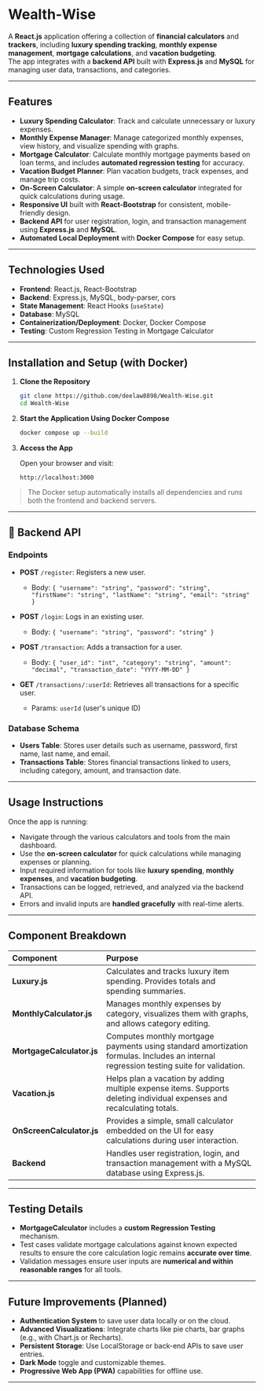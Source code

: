 
# Wealth-Wise

A **React.js** application offering a collection of **financial calculators** and **trackers**, including **luxury spending tracking**, **monthly expense management**, **mortgage calculations**, and **vacation budgeting**.  
The app integrates with a **backend API** built with **Express.js** and **MySQL** for managing user data, transactions, and categories.

---

## Features

- **Luxury Spending Calculator**: Track and calculate unnecessary or luxury expenses.
- **Monthly Expense Manager**: Manage categorized monthly expenses, view history, and visualize spending with graphs.
- **Mortgage Calculator**: Calculate monthly mortgage payments based on loan terms, and includes **automated regression testing** for accuracy.
- **Vacation Budget Planner**: Plan vacation budgets, track expenses, and manage trip costs.
- **On-Screen Calculator**: A simple **on-screen calculator** integrated for quick calculations during usage.
- **Responsive UI** built with **React-Bootstrap** for consistent, mobile-friendly design.
- **Backend API** for user registration, login, and transaction management using **Express.js** and **MySQL**.
- **Automated Local Deployment** with **Docker Compose** for easy setup.

---

## Technologies Used

- **Frontend**: React.js, React-Bootstrap
- **Backend**: Express.js, MySQL, body-parser, cors
- **State Management**: React Hooks (`useState`)
- **Database**: MySQL
- **Containerization/Deployment**: Docker, Docker Compose
- **Testing**: Custom Regression Testing in Mortgage Calculator

---

## Installation and Setup (with Docker)

1. **Clone the Repository**
   ```bash
   git clone https://github.com/deelaw8898/Wealth-Wise.git
   cd Wealth-Wise
   ```

2. **Start the Application Using Docker Compose**
   ```bash
   docker compose up --build
   ```

3. **Access the App**

   Open your browser and visit:
   ```
   http://localhost:3000
   ```

> The Docker setup automatically installs all dependencies and runs both the frontend and backend servers.

---

## 🚀 Backend API

### Endpoints

- **POST** `/register`: Registers a new user.
  - Body: `{ "username": "string", "password": "string", "firstName": "string", "lastName": "string", "email": "string" }`
  
- **POST** `/login`: Logs in an existing user.
  - Body: `{ "username": "string", "password": "string" }`
  
- **POST** `/transaction`: Adds a transaction for a user.
  - Body: `{ "user_id": "int", "category": "string", "amount": "decimal", "transaction_date": "YYYY-MM-DD" }`
  
- **GET** `/transactions/:userId`: Retrieves all transactions for a specific user.
  - Params: `userId` (user's unique ID)

### Database Schema

- **Users Table**: Stores user details such as username, password, first name, last name, and email.
- **Transactions Table**: Stores financial transactions linked to users, including category, amount, and transaction date.

---

## Usage Instructions

Once the app is running:

- Navigate through the various calculators and tools from the main dashboard.
- Use the **on-screen calculator** for quick calculations while managing expenses or planning.
- Input required information for tools like **luxury spending**, **monthly expenses**, and **vacation budgeting**.
- Transactions can be logged, retrieved, and analyzed via the backend API.
- Errors and invalid inputs are **handled gracefully** with real-time alerts.

---

## Component Breakdown

| Component | Purpose |
| :-------- | :------ |
| **Luxury.js** | Calculates and tracks luxury item spending. Provides totals and spending summaries. |
| **MonthlyCalculator.js** | Manages monthly expenses by category, visualizes them with graphs, and allows category editing. |
| **MortgageCalculator.js** | Computes monthly mortgage payments using standard amortization formulas. Includes an internal regression testing suite for validation. |
| **Vacation.js** | Helps plan a vacation by adding multiple expense items. Supports deleting individual expenses and recalculating totals. |
| **OnScreenCalculator.js** | Provides a simple, small calculator embedded on the UI for easy calculations during user interaction. |
| **Backend** | Handles user registration, login, and transaction management with a MySQL database using Express.js. |

---

## Testing Details

- **MortgageCalculator** includes a **custom Regression Testing** mechanism.
- Test cases validate mortgage calculations against known expected results to ensure the core calculation logic remains **accurate over time**.
- Validation messages ensure user inputs are **numerical and within reasonable ranges** for all tools.

---

## Future Improvements (Planned)

- **Authentication System** to save user data locally or on the cloud.
- **Advanced Visualizations**: Integrate charts like pie charts, bar graphs (e.g., with Chart.js or Recharts).
- **Persistent Storage**: Use LocalStorage or back-end APIs to save user entries.
- **Dark Mode** toggle and customizable themes.
- **Progressive Web App (PWA)** capabilities for offline use.

---


